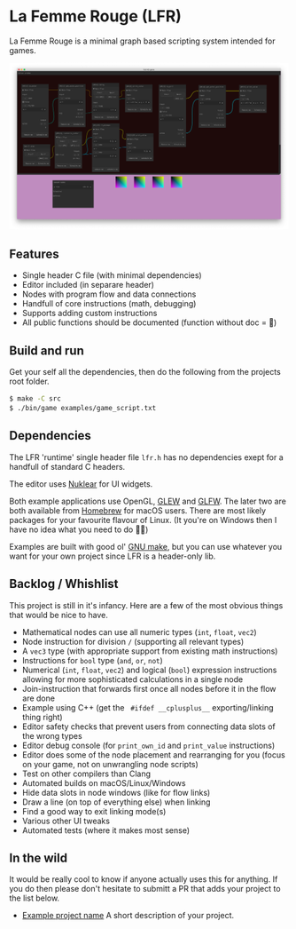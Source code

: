 # La Femme Rouge (LFR)
La Femme Rouge is a minimal graph based scripting system intended for games.

![Example screenshot demonstrating a lot of nodes](doc/images/lfr_example.png)

## Features
 - Single header C file (with minimal dependencies)
 - Editor included (in separare header)
 - Nodes with program flow and data connections
 - Handfull of core instructions (math, debugging)
 - Supports adding custom instructions
 - All public functions should be documented (function without doc = 🐛)

## Build and run
Get your self all the dependencies, then do the following from the projects root folder.

```bash
$ make -C src
$ ./bin/game examples/game_script.txt
```

## Dependencies
The LFR 'runtime' single header file `lfr.h` has no dependencies exept for a handfull of standard C headers.

The editor uses [Nuklear](https://github.com/Immediate-Mode-UI/Nuklear) for UI widgets.

Both example applications use OpenGL, [GLEW](http://glew.sourceforge.net/) and [GLFW](https://www.glfw.org/).
The later two are both available from [Homebrew](https://brew.sh/) for macOS users.
There are most likely packages for your favourite flavour of Linux.
(It you're on Windows then I have no idea what you need to do 🤷‍♂️)

Examples are built with good ol' [GNU make](https://www.gnu.org/software/make/),
but you can use whatever you want for your own project since LFR is a header-only lib.

## Backlog / Whishlist
This project is still in it's infancy. Here are a few of the most obvious things that would be nice to have.

 - Mathematical nodes can use all numeric types (`int`, `float`, `vec2`)
 - Node instruction for division `/` (supporting all relevant types)
 - A `vec3` type (with appropriate support from existing math instructions)
 - Instructions for `bool` type (`and`, `or`, `not`)
 - Numerical (`int`, `float`, `vec2`) and logical (`bool`) expression instructions allowing for more sophisticated calculations in a single node
 - Join-instruction that forwards first once all nodes before it in the flow are done
 - Example using C++ (get the ` #ifdef __cplusplus__` exporting/linking thing right)
 - Editor safety checks that prevent users from connecting data slots of the wrong types
 - Editor debug console (for `print_own_id` and  `print_value` instructions)
 - Editor does some of the node placement and rearranging for you (focus on your game, not on unwrangling node scripts)
 - Test on other compilers than Clang
 - Automated builds on macOS/Linux/Windows
 - Hide data slots in node windows (like for flow links)
 - Draw a line (on top of everything else) when linking
 - Find a good way to exit linking mode(s)
 - Various other UI tweaks
 - Automated tests (where it makes most sense)

## In the wild
It would be really cool to know if anyone actually uses this for anything.
If you do then please don't hesitate to submitt a PR that adds your project
to the list below.

 - [Example project name](https://github.com/jordgubben/la-femme-rouge/) A short description of your project.
